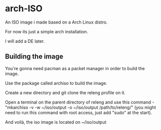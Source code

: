 # arch-ISO
An ISO image i made based on a Arch Linux distro.

For now its just a simple arch installation.

I will add a DE later.

## Building the image

You're gonna need pacman as a packet manager in order to build the image.

Use the package called archiso to build the image.

Create a new directory and git clone the releng profile on it.

Open a terminal on the parent directory of releng and use this command 
-"mkarchiso -v -w ~/iso/output -o ~/iso/output /path/to/releng/" (you might need to run this command with root access, just add "sudo" at the start).

And voilà, the iso image is located on ~/iso/output
